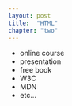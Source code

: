 ```yaml
---
layout: post
title:  "HTML"
chapter: "two"
---
```


- online course
- presentation
- free book
- W3C
- MDN
- etc...